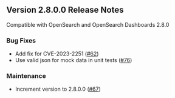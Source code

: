 ## Version 2.8.0.0 Release Notes

Compatible with OpenSearch and OpenSearch Dashboards 2.8.0

### Bug Fixes
* Add fix for CVE-2023-2251 ([#62](https://github.com/opensearch-project/dashboards-query-workbench/pull/62))
* Use valid json for mock data in unit tests ([#76](https://github.com/opensearch-project/dashboards-query-workbench/pull/76))

### Maintenance
* Increment version to 2.8.0.0 ([#67](https://github.com/opensearch-project/dashboards-query-workbench/pull/67))